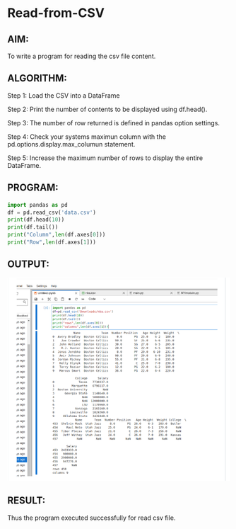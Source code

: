 # Read-from-CSV

## AIM:
To write a program for reading the csv file content.
## ALGORITHM:
Step 1:
Load the CSV into a DataFrame

Step 2:
Print the number of contents to be displayed using df.head().

Step 3:
The number of row returned is defined in pandas option settings.

Step 4:
Check your systems maximun column with the pd.options.display.max_columun statement.

Step 5:
Increase the maximum number of rows to display the entire DataFrame.
## PROGRAM:
```python
import pandas as pd
df = pd.read_csv('data.csv')
print(df.head(10))
print(df.tail())
print("Column",len(df.axes[0]))
print("Row",len(df.axes[1]))
```
## OUTPUT:
![OUTPUT](kk.png)

## RESULT:

Thus the program executed successfully for read csv file.

